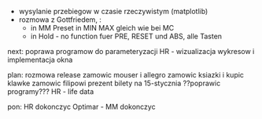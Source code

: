 - wysylanie przebiegow w czasie rzeczywistym (matplotlib)
- rozmowa z Gottfriedem, :
	- in MM Preset in MIN MAX gleich wie bei MC
	- in Hold - no function fuer PRE, RESET und ABS, alle Tasten






next:
poprawa programow do parameteryzacji
HR - wizualizacja wykresow i implementacja okna



plan:
rozmowa
release
zamowic mouser i allegro
zamowic ksiazki i kupic klawke
zamowic filipowi prezent
bilety na 15-stycznia
??poprawic programy???
HR - life data


pon: HR dokonczyc
Optimar - 
MM dokonczyc